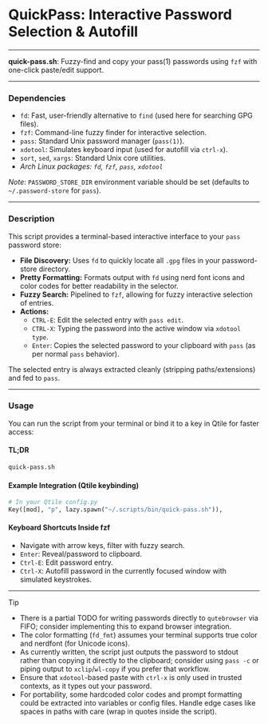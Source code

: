 # QuickPass: Interactive Password Selection & Autofill

---

**quick-pass.sh**: Fuzzy-find and copy your pass(1) passwords using `fzf` with one-click paste/edit support.

---

### Dependencies

- `fd`: Fast, user-friendly alternative to `find` (used here for searching GPG files).
- `fzf`: Command-line fuzzy finder for interactive selection.
- `pass`: Standard Unix password manager (`pass(1)`).
- `xdotool`: Simulates keyboard input (used for autofill via `ctrl-x`).
- `sort`, `sed`, `xargs`: Standard Unix core utilities.
- _Arch Linux packages: `fd`, `fzf`, `pass`, `xdotool`_

_Note_: `PASSWORD_STORE_DIR` environment variable should be set (defaults to `~/.password-store` for `pass`). 

---

### Description

This script provides a terminal-based interactive interface to your `pass` password store:

- **File Discovery:** Uses `fd` to quickly locate all `.gpg` files in your password-store directory.  
- **Pretty Formatting:** Formats output with `fd` using nerd font icons and color codes for better readability in the selector.  
- **Fuzzy Search:** Pipelined to `fzf`, allowing for fuzzy interactive selection of entries.
- **Actions:**
  - `CTRL-E`: Edit the selected entry with `pass edit`.
  - `CTRL-X`: Typing the password into the active window via `xdotool type`.
  - `Enter`: Copies the selected password to your clipboard with `pass` (as per normal `pass` behavior).

The selected entry is always extracted cleanly (stripping paths/extensions) and fed to `pass`.

---

### Usage

You can run the script from your terminal or bind it to a key in Qtile for faster access:

#### TL;DR

```sh
quick-pass.sh
```

#### Example Integration (Qtile keybinding)

```python
# In your Qtile config.py
Key([mod], "p", lazy.spawn("~/.scripts/bin/quick-pass.sh")),
```

#### Keyboard Shortcuts Inside fzf

- Navigate with arrow keys, filter with fuzzy search.
- `Enter`: Reveal/password to clipboard.
- `Ctrl-E`: Edit password entry.
- `Ctrl-X`: Autofill password in the currently focused window with simulated keystrokes.

---

> [!TIP]
>  
> - There is a partial TODO for writing passwords directly to `qutebrowser` via FIFO; consider implementing this to expand browser integration.
> - The color formatting (`fd_fmt`) assumes your terminal supports true color and nerdfont (for Unicode icons).
> - As currently written, the script just outputs the password to stdout rather than copying it directly to the clipboard; consider using `pass -c` or piping output to `xclip`/`wl-copy` if you prefer that workflow.
> - Ensure that `xdotool`-based paste with `ctrl-x` is only used in trusted contexts, as it types out your password.
> - For portability, some hardcoded color codes and prompt formatting could be extracted into variables or config files. Handle edge cases like spaces in paths with care (wrap in quotes inside the script).
